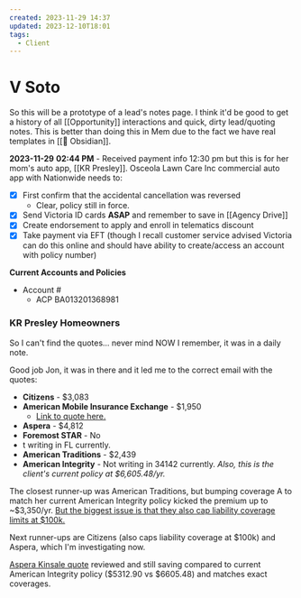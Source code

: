 ```yaml
---
created: 2023-11-29 14:37
updated: 2023-12-10T18:01
tags:
  - Client
---
```

# V Soto 
So this will be a prototype of a lead's notes page. I think it'd be good to get a history of all [[Opportunity]] interactions and quick, dirty lead/quoting notes. This is better than doing this in Mem due to the fact we have real templates in [[💎 Obsidian]].

**2023-11-29**
**02:44 PM** - Received payment info 12:30 pm but this is for her mom's auto app, [[KR Presley]]. Osceola Lawn Care Inc commercial auto app with Nationwide needs to:
- [x] First confirm that the accidental cancellation was reversed
	- Clear, policy still in force.
- [x] Send Victoria ID cards **ASAP** and remember to save in [[Agency Drive]]
- [x] Create endorsement to apply and enroll in telematics discount
- [x] Take payment via EFT (though I recall customer service advised Victoria can do this online and should have ability to create/access an account with policy number)

**Current Accounts and Policies**
- Account # 
	- ACP BA013201368981

### KR Presley Homeowners
So I can't find the quotes... never mind NOW I remember, it was in a daily note.

Good job Jon, it was in there and it led me to the correct email with the quotes:
- **Citizens** - $3,083  
- **American Mobile Insurance Exchange** - $1,950  
	- [Link to quote here.](https://drive.google.com/file/d/1DFnLBRxeKm1KU9ykLXr-ZEeVuEdZuwpn/view?usp=drive_link)  
- **Aspera** - $4,812  
- **Foremost STAR** - No
- t writing in FL currently.  
- **American Traditions** - $2,439  
- **American Integrity** - Not writing in 34142 currently. *Also, this is the client's current policy at $6,605.48/yr.* 

The closest runner-up was American Traditions, but bumping coverage A to match her current American Integrity policy kicked the premium up to ~$3,350/yr. <u>But the biggest issue is that they also cap liability coverage limits at $100k.</u>

Next runner-ups are Citizens (also caps liability coverage at $100k) and Aspera, which I'm investigating now.

[Aspera Kinsale quote](https://drive.google.com/file/d/1NToYMvreNV0mCqqu3hHu4dJ2kANPxg-B/view?usp=drivesdk) reviewed and still saving compared to current American Integrity policy ($5312.90 vs $6605.48) and matches exact coverages.
